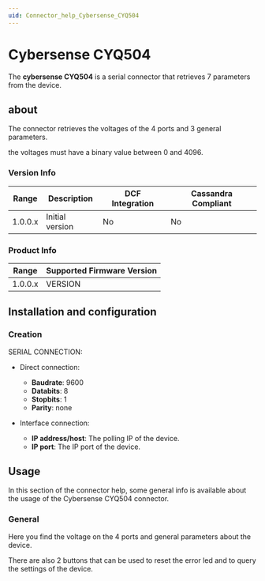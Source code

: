 ```yaml
---
uid: Connector_help_Cybersense_CYQ504
---
```


# Cybersense CYQ504

The **cybersense CYQ504** is a serial connector that retrieves 7 parameters from the device.

## about

The connector retrieves the voltages of the 4 ports and 3 general parameters.

the voltages must have a binary value between 0 and 4096.

### Version Info

| Range | Description | DCF Integration | Cassandra Compliant |
|------------------|-----------------|---------------------|-------------------------|
| 1.0.0.x          | Initial version | No                  | No                      |

### Product Info

| Range | Supported Firmware Version |
|------------------|-----------------------------|
| 1.0.0.x          | VERSION                     |

## Installation and configuration

### Creation

SERIAL CONNECTION:

- Direct connection:

  - **Baudrate**: 9600
  - **Databits**: 8
  - **Stopbits**: 1
  - **Parity**: none

- Interface connection:

  - **IP address/host**: The polling IP of the device.
  - **IP port**: The IP port of the device.

## Usage

In this section of the connector help, some general info is available about the usage of the Cybersense CYQ504 connector.

### General

Here you find the voltage on the 4 ports and general parameters about the device.

There are also 2 buttons that can be used to reset the error led and to query the settings of the device.
